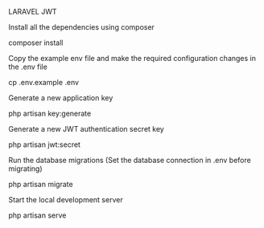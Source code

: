 LARAVEL JWT

Install all the dependencies using composer

composer install

Copy the example env file and make the required configuration changes in the .env file

cp .env.example .env

Generate a new application key

php artisan key:generate

Generate a new JWT authentication secret key

php artisan jwt:secret

Run the database migrations (Set the database connection in .env before migrating)

php artisan migrate

Start the local development server

php artisan serve